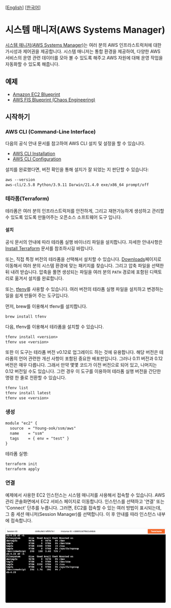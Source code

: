 [[English](README.md)] [[한국어](README.ko.md)]

# 시스템 매니저(AWS Systems Manager)
[시스템 매니저(AWS Systems Manager)](https://aws.amazon.com/systems-manager/)는 여러 분의 AWS 인프라스트럭처에 대한 가시성과 제어권을 제공합니다. 시스템 매니저는 통합 환경을 제공하여, 다양한 AWS 서비스의 운영 관련 데이터를 모아 볼 수 있도록 해주고 AWS 자원에 대해 운영 작업을 자동화할 수 있도록 해줍니다.

## 예제
- [Amazon EC2 Blueprint](https://github.com/Young-ook/terraform-aws-ssm/tree/main/examples/blueprint)
- [AWS FIS Blueprint (Chaos Engineering)](https://github.com/Young-ook/terraform-aws-fis/blob/main/examples/blueprint)

## 시작하기
### AWS CLI (Command-Line Interface)
다음의 공식 안내 문서를 참고하여 AWS CLI 설치 및 설정을 할 수 있습니다.
- [AWS CLI Installation](https://docs.aws.amazon.com/cli/latest/userguide/cli-chap-install.html)
- [AWS CLI Configuration](https://docs.aws.amazon.com/cli/latest/userguide/cli-configure-profiles.html)

설치를 완료했다면, 버전 확인을 통해 설지가 잘 되었는 지 판단할 수 있습니다:
```
aws --version
aws-cli/2.5.8 Python/3.9.11 Darwin/21.4.0 exe/x86_64 prompt/off
```

### 테라폼(Terraform)
테라폼은 여러 분의 인프라스트럭처를 안전하게, 그리고 재현가능하게 생성하고 관리할 수 있도록 있도록 만들어주는 오픈소스 소프트웨어 도구 입니다.

#### 설치
공식 문서의 안내에 따라 테라폼 실행 바이너리 파일을 설치합니다. 자세한 안내사항은 [Install Terraform](https://learn.hashicorp.com/tutorials/terraform/install-cli) 문서를 참조하시길 바랍니다.

또는, 직접 특정 버전의 테라폼을 선택해서 설치할 수 있습니다. [Downloads](https://www.terraform.io/downloads.html)페이지로 이동해서 여러 분의 시스템 환경에 맞는 패키지를 찾습니다. 그리고 압축 파일을 선택한 뒤 내려 받습니다. 압축을 풀면 생성되는 파일을 여러 분의 `PATH` 경로에 포함된 디렉토리로 옮겨서 설치를 완료합니다.

또는, [tfenv](https://github.com/tfutils/tfenv)를 사용할 수 있습니다. 여러 버전의 테라폼 실행 파일을 설치하고 변경하는 일을 쉽게 만들어 주는 도구입니다.

먼저, brew를 이용해서 tfenv를 설치합니다.
```
brew install tfenv
```
다음, tfenv를 이용해서 테라폼을 설치할 수 있습니다.
```
tfenv install <version>
tfenv use <version>
```
또한 이 도구는 테라폼 버전 v0.12로 업그레이드 하는 것에 유용합니다. 해당 버전은 테라폼의 언어 관련한 개선 사항이 포함된 중요한 배포판입니다. 그러나 0.11 버전과 0.12 버전은 매우 다릅니다. 그래서 만약 몇몇 코드가 이전 버전으로 되어 있고, 나머지는 0.12 버전일 수도 있습니다. 그런 경우 이 도구를 이용하여 테라폼 실행 버전을 간단한 명령 한 줄로 전환할 수 있습니다.
```
tfenv list
tfenv install latest
tfenv use <version>
```

### 생성
```
module "ec2" {
  source  = "Young-ook/ssm/aws"
  name    = "ssm"
  tags    = { env = "test" }
}
```
테라폼 실행:
```
terraform init
terraform apply
```

### 연결
예제에서 사용한 EC2 인스턴스는 시스템 매니저를 사용해서 접속할 수 있습니다. AWS 관리 콘솔화면에서 EC2 서비스 페이지로 이동합니다. 인스턴스를 선택하고 '연결' 또는 'Connect' 단추를 누릅니다. 그러면, EC2를 접속할 수 있는 여러 방법이 표시되는데, 그 중 세션 매니저(Session Manager)를 선택합니다. 이 후 안내를 따라 인스턴스 내부에 접속합니다.

![aws-fis-ec2-disk-stress](images/aws-fis-ec2-disk-stress.png)
